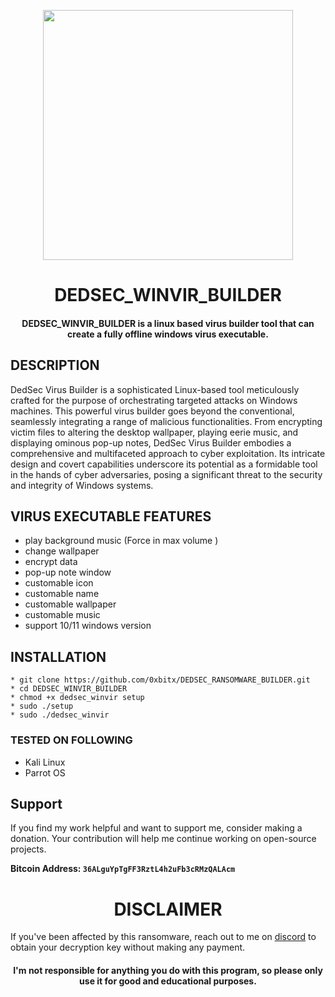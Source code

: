 
<p align="center">
<img src="https://cdn-icons-png.flaticon.com/512/8648/8648910.png", width="400", height="400">
</p>

<h1 align="center"> DEDSEC_WINVIR_BUILDER</h1>
<h4 align="center">DEDSEC_WINVIR_BUILDER is a linux based virus builder tool that can create a fully offline windows virus executable.</h4>

## DESCRIPTION
DedSec Virus Builder is a sophisticated Linux-based tool meticulously crafted for the purpose of orchestrating targeted attacks on Windows machines. This powerful virus builder goes beyond the conventional, seamlessly integrating a range of malicious functionalities. From encrypting victim files to altering the desktop wallpaper, playing eerie music, and displaying ominous pop-up notes, DedSec Virus Builder embodies a comprehensive and multifaceted approach to cyber exploitation. Its intricate design and covert capabilities underscore its potential as a formidable tool in the hands of cyber adversaries, posing a significant threat to the security and integrity of Windows systems.

## VIRUS EXECUTABLE FEATURES
  * play background music (Force in max volume )
  * change wallpaper
  * encrypt data
  * pop-up note window
  * customable icon
  * customable name
  * customable wallpaper
  * customable music
  * support 10/11 windows version 




## INSTALLATION 
    * git clone https://github.com/0xbitx/DEDSEC_RANSOMWARE_BUILDER.git
    * cd DEDSEC_WINVIR_BUILDER
    * chmod +x dedsec_winvir setup
    * sudo ./setup
    * sudo ./dedsec_winvir

### TESTED ON FOLLOWING
* Kali Linux 
* Parrot OS 

## Support

If you find my work helpful and want to support me, consider making a donation. Your contribution will help me continue working on open-source projects.

**Bitcoin Address: `36ALguYpTgFF3RztL4h2uFb3cRMzQALAcm`**

<h1 align="center"> DISCLAIMER </h1>

If you've been affected by this ransomware, reach out to me on [discord](https://discord.com/invite/EgkWPws6vV) to obtain your decryption key without making any payment.

<h4 align="center">I'm not responsible for anything you do with this program, so please only use it for good and educational purposes. </h4>
